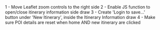 1 - Move Leaflet zoom controls to the right side
2 - Enable JS function to open/close itinerary information side draw
3 - Create 'Login to save...' button under 'New Itinerary', inside the Itinerary Information draw
4 - Make sure POI details are reset when home AND new itinerary are clicked
